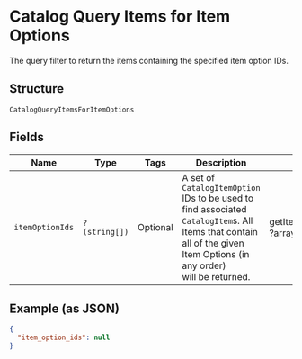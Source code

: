 
# Catalog Query Items for Item Options

The query filter to return the items containing the specified item option IDs.

## Structure

`CatalogQueryItemsForItemOptions`

## Fields

| Name | Type | Tags | Description | Getter | Setter |
|  --- | --- | --- | --- | --- | --- |
| `itemOptionIds` | `?(string[])` | Optional | A set of `CatalogItemOption` IDs to be used to find associated<br>`CatalogItem`s. All Items that contain all of the given Item Options (in any order)<br>will be returned. | getItemOptionIds(): ?array | setItemOptionIds(?array itemOptionIds): void |

## Example (as JSON)

```json
{
  "item_option_ids": null
}
```

